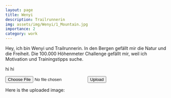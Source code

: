 ```yaml
---
layout: page
title: Wenyi
description: Trailrunnerin
img: assets/img/Wenyi/1_Mountain.jpg
importance: 2
category: work
---
```


Hey, ich bin Wenyi und Trailrunnerin. In den Bergen gefällt mir die Natur und die Freiheit. Die 100.000 Höhenmeter Challenge gefällt mir, weil ich Motivation und Trainingstipps suche.

hi
hi


<form id="image-upload-form">
  <input type="file" id="image-upload-input">
  <button type="submit">Upload</button>
</form>

<div>
    Here is the uploaded image:
    <img id="uploaded-image">
</div>

<script>
    const form = document.querySelector('#image-upload-form');
const input = document.querySelector('#image-upload-input');
const img = document.querySelector('#uploaded-image');

form.addEventListener('submit', async (e) => {
    e.preventDefault();
    const file = input.files[0];
    const formData = new FormData();
    formData.append('image', file);

    try {
        const res = await fetch('/upload', {
            method: 'PUT',
            body: formData,
        });

        if (res.ok) {
            const contentType = res.headers.get('Content-Type');

            if (contentType && contentType.includes('image')) {
                // If the response is an image, show it in the image element
                const blob = await res.blob();
                const imageUrl = URL.createObjectURL(blob);
                img.src = imageUrl;
            } else if (contentType && contentType.includes('application/json')) {
                // If the response is JSON, extract the image URL and show it in the image element
                const jsonData = await res.json();
                img.src = jsonData.imageUrl;
            } else {
                console.error(`Unexpected response Content-Type: ${contentType}`);
            }
        } else {
            console.error(`Error response from server: ${res.status} ${res.statusText}`);
        }
    } catch (err) {
        console.error(err);
    }
});

</script>


<!--script>
  const form = document.getElementById('image-upload-form');
  const input = document.getElementById('image-upload-input');
  const uploadedImage = document.getElementById('uploaded-image');

  form.addEventListener('submit', (event) => {
    event.preventDefault();
    const formData = new FormData();
    formData.append('image', input.files[0]);
    fetch('/upload', {
        method: 'POST',
        body: formData
        }).then(response => {
        // handle the response from the server
        if(response.ok) {
            return response.json(); // assuming the server returns JSON
        } else {
            throw new Error('Upload failed');
        }
        }).then(data => {
        // handle the response data
        const imgUrl = data.url; // assuming the server returns the image URL
        const uploadedImage = document.getElementById('uploaded-image');
        uploadedImage.src = imgUrl;
        }).catch(error => {
        // handle any errors that occur during the upload
        console.error(error);
        });
  });
</script-->